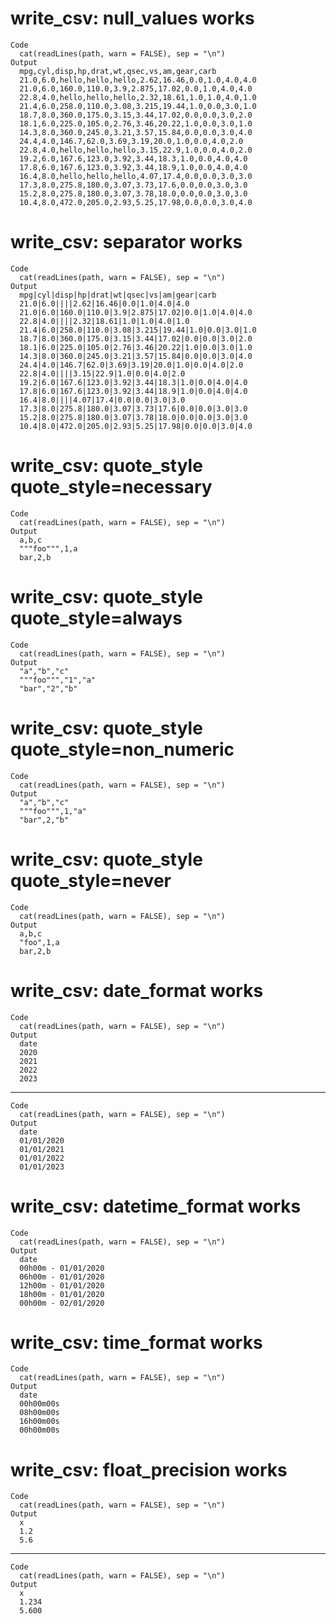 # write_csv: null_values works

    Code
      cat(readLines(path, warn = FALSE), sep = "\n")
    Output
      mpg,cyl,disp,hp,drat,wt,qsec,vs,am,gear,carb
      21.0,6.0,hello,hello,hello,2.62,16.46,0.0,1.0,4.0,4.0
      21.0,6.0,160.0,110.0,3.9,2.875,17.02,0.0,1.0,4.0,4.0
      22.8,4.0,hello,hello,hello,2.32,18.61,1.0,1.0,4.0,1.0
      21.4,6.0,258.0,110.0,3.08,3.215,19.44,1.0,0.0,3.0,1.0
      18.7,8.0,360.0,175.0,3.15,3.44,17.02,0.0,0.0,3.0,2.0
      18.1,6.0,225.0,105.0,2.76,3.46,20.22,1.0,0.0,3.0,1.0
      14.3,8.0,360.0,245.0,3.21,3.57,15.84,0.0,0.0,3.0,4.0
      24.4,4.0,146.7,62.0,3.69,3.19,20.0,1.0,0.0,4.0,2.0
      22.8,4.0,hello,hello,hello,3.15,22.9,1.0,0.0,4.0,2.0
      19.2,6.0,167.6,123.0,3.92,3.44,18.3,1.0,0.0,4.0,4.0
      17.8,6.0,167.6,123.0,3.92,3.44,18.9,1.0,0.0,4.0,4.0
      16.4,8.0,hello,hello,hello,4.07,17.4,0.0,0.0,3.0,3.0
      17.3,8.0,275.8,180.0,3.07,3.73,17.6,0.0,0.0,3.0,3.0
      15.2,8.0,275.8,180.0,3.07,3.78,18.0,0.0,0.0,3.0,3.0
      10.4,8.0,472.0,205.0,2.93,5.25,17.98,0.0,0.0,3.0,4.0

# write_csv: separator works

    Code
      cat(readLines(path, warn = FALSE), sep = "\n")
    Output
      mpg|cyl|disp|hp|drat|wt|qsec|vs|am|gear|carb
      21.0|6.0||||2.62|16.46|0.0|1.0|4.0|4.0
      21.0|6.0|160.0|110.0|3.9|2.875|17.02|0.0|1.0|4.0|4.0
      22.8|4.0||||2.32|18.61|1.0|1.0|4.0|1.0
      21.4|6.0|258.0|110.0|3.08|3.215|19.44|1.0|0.0|3.0|1.0
      18.7|8.0|360.0|175.0|3.15|3.44|17.02|0.0|0.0|3.0|2.0
      18.1|6.0|225.0|105.0|2.76|3.46|20.22|1.0|0.0|3.0|1.0
      14.3|8.0|360.0|245.0|3.21|3.57|15.84|0.0|0.0|3.0|4.0
      24.4|4.0|146.7|62.0|3.69|3.19|20.0|1.0|0.0|4.0|2.0
      22.8|4.0||||3.15|22.9|1.0|0.0|4.0|2.0
      19.2|6.0|167.6|123.0|3.92|3.44|18.3|1.0|0.0|4.0|4.0
      17.8|6.0|167.6|123.0|3.92|3.44|18.9|1.0|0.0|4.0|4.0
      16.4|8.0||||4.07|17.4|0.0|0.0|3.0|3.0
      17.3|8.0|275.8|180.0|3.07|3.73|17.6|0.0|0.0|3.0|3.0
      15.2|8.0|275.8|180.0|3.07|3.78|18.0|0.0|0.0|3.0|3.0
      10.4|8.0|472.0|205.0|2.93|5.25|17.98|0.0|0.0|3.0|4.0

# write_csv: quote_style quote_style=necessary

    Code
      cat(readLines(path, warn = FALSE), sep = "\n")
    Output
      a,b,c
      """foo""",1,a
      bar,2,b

# write_csv: quote_style quote_style=always

    Code
      cat(readLines(path, warn = FALSE), sep = "\n")
    Output
      "a","b","c"
      """foo""","1","a"
      "bar","2","b"

# write_csv: quote_style quote_style=non_numeric

    Code
      cat(readLines(path, warn = FALSE), sep = "\n")
    Output
      "a","b","c"
      """foo""",1,"a"
      "bar",2,"b"

# write_csv: quote_style quote_style=never

    Code
      cat(readLines(path, warn = FALSE), sep = "\n")
    Output
      a,b,c
      "foo",1,a
      bar,2,b

# write_csv: date_format works

    Code
      cat(readLines(path, warn = FALSE), sep = "\n")
    Output
      date
      2020
      2021
      2022
      2023

---

    Code
      cat(readLines(path, warn = FALSE), sep = "\n")
    Output
      date
      01/01/2020
      01/01/2021
      01/01/2022
      01/01/2023

# write_csv: datetime_format works

    Code
      cat(readLines(path, warn = FALSE), sep = "\n")
    Output
      date
      00h00m - 01/01/2020
      06h00m - 01/01/2020
      12h00m - 01/01/2020
      18h00m - 01/01/2020
      00h00m - 02/01/2020

# write_csv: time_format works

    Code
      cat(readLines(path, warn = FALSE), sep = "\n")
    Output
      date
      00h00m00s
      08h00m00s
      16h00m00s
      00h00m00s

# write_csv: float_precision works

    Code
      cat(readLines(path, warn = FALSE), sep = "\n")
    Output
      x
      1.2
      5.6

---

    Code
      cat(readLines(path, warn = FALSE), sep = "\n")
    Output
      x
      1.234
      5.600


